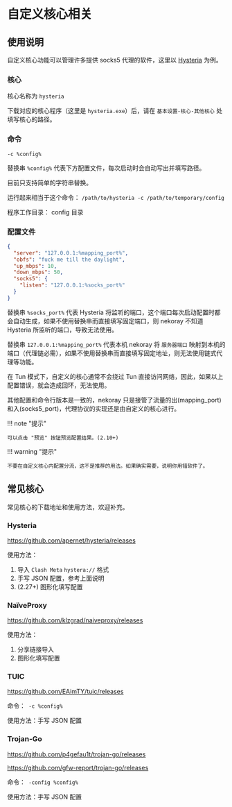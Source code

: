 # 自定义核心相关

## 使用说明

自定义核心功能可以管理许多提供 socks5 代理的软件，这里以 [Hysteria](https://github.com/HyNetwork/hysteria) 为例。

### 核心

核心名称为 `hysteria`

下载对应的核心程序（这里是 `hysteria.exe`）后，请在 `基本设置-核心-其他核心` 处填写核心的路径。

### 命令

`-c %config%`

替换串 `%config%` 代表下方配置文件，每次启动时会自动写出并填写路径。

目前只支持简单的字符串替换。

运行起来相当于这个命令： `/path/to/hysteria -c /path/to/temporary/config`

程序工作目录： config 目录

### 配置文件

```json
{
  "server": "127.0.0.1:%mapping_port%",
  "obfs": "fuck me till the daylight",
  "up_mbps": 10,
  "down_mbps": 50,
  "socks5": {
    "listen": "127.0.0.1:%socks_port%"
  }
}
```

替换串 `%socks_port%` 代表 Hysteria 将监听的端口，这个端口每次启动配置时都会自动生成，如果不使用替换串而直接填写固定端口，则 nekoray 不知道 Hysteria 所监听的端口，导致无法使用。

替换串 `127.0.0.1:%mapping_port%` 代表本机 nekoray 将 `服务器端口` 映射到本机的端口（代理链必需），如果不使用替换串而直接填写固定地址，则无法使用链式代理等功能。

在 Tun 模式下，自定义的核心通常不会绕过 Tun 直接访问网络，因此，如果以上配置错误，就会造成回环，无法使用。

其他配置和命令行版本是一致的，nekoray 只是接管了流量的出(mapping_port)和入(socks5_port)，代理协议的实现还是由自定义的核心进行。

!!! note "提示"

    可以点击 "预览" 按钮预览配置结果。(2.10+)

!!! warning "提示"

    不要在自定义核心内配置分流，这不是推荐的用法。如果确实需要，说明你用错软件了。

## 常见核心

常见核心的下载地址和使用方法，欢迎补充。

### Hysteria

https://github.com/apernet/hysteria/releases

使用方法：

1. 导入 `Clash Meta` `hystera://` 格式
2. 手写 JSON 配置，参考上面说明
3. (2.27+) 图形化填写配置

### NaïveProxy

https://github.com/klzgrad/naiveproxy/releases

使用方法：

1. 分享链接导入
2. 图形化填写配置

### TUIC

https://github.com/EAimTY/tuic/releases

命令：` -c %config%`

使用方法：手写 JSON 配置

### Trojan-Go

https://github.com/p4gefau1t/trojan-go/releases

https://github.com/gfw-report/trojan-go/releases

命令：` -config %config%`

使用方法：手写 JSON 配置
